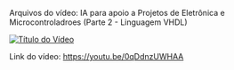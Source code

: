 Arquivos do vídeo: IA para apoio a Projetos de Eletrônica e Microcontroladroes (Parte 2 - Linguagem VHDL)

[![Título do Vídeo](https://img.youtube.com/vi/0qDdnzUWHAA/maxresdefault.jpg)](https://www.youtube.com/watch?0qDdnzUWHAA)

Link do vídeo: https://youtu.be/0qDdnzUWHAA
